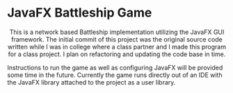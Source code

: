 # JavaFX Battleship Game

<p align="center">
This is a network based Battleship implementation utilizing the JavaFX GUI framework. The initial commit of this project was the original source code written while I was in college where a class partner and I made this program for a class project. I plan on refactoring and updating the code base in time.

Instructions to run the game as well as configuring JavaFX will be provided some time in the future. Currently the game runs directly out of an IDE with the JavaFX library attached to the project as a user library.
</p>
